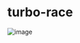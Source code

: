# turbo-race
![image](https://github.com/raduma142/turbo-race/assets/69161202/5f5a46be-bbb2-4718-8df2-52c3c0895fca)

